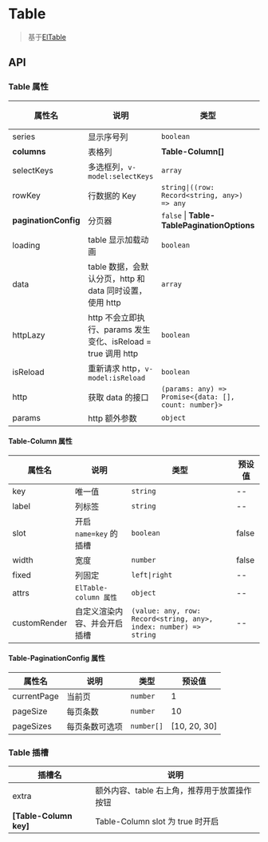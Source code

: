 # Table

> 基于[ElTable](https://element-plus.org/zh-CN/component/table.html)

## API

### Table 属性

| 属性名               | 说明                                                          | 类型                                                  | 预设值 |
| -------------------- | ------------------------------------------------------------- | ----------------------------------------------------- | ------ |
| series               | 显示序号列                                                    | `boolean`                                             | true   |
| **columns**          | 表格列                                                        | **Table-Column[]**                                    | --     |
| selectKeys           | 多选框列，`v-model:selectKeys`                                | `array`                                               | --     |
| rowKey               | 行数据的 Key                                                  | `string\|((row: Record<string, any>) => any`          | id     |
| **paginationConfig** | 分页器                                                        | `false` \| **Table-TablePaginationOptions**                | --     |
| loading              | table 显示加载动画                                            | `boolean`                                             | --     |
| data                 | table 数据，会默认分页，http 和 data 同时设置，使用 http      | `array`                                               | --     |
| httpLazy             | http 不会立即执行、params 发生变化、isReload = true 调用 http | `boolean`                                             | false  |
| isReload             | 重新请求 http，`v-model:isReload`                             | `boolean`                                             | false  |
| http                 | 获取 data 的接口                                              | `(params: any) => Promise<{data: [], count: number}>` | --     |
| params               | http 额外参数                                                 | `object`                                              | --     |

#### Table-Column 属性

| 属性名       | 说明                         | 类型                                                              | 预设值 |
| ------------ | ---------------------------- | ----------------------------------------------------------------- | ------ |
| key          | 唯一值                       | `string`                                                          | --     |
| label        | 列标签                       | `string`                                                          | --     |
| slot         | 开启 `name=key` 的插槽       | `boolean`                                                         | false  |
| width        | 宽度                         | `number`                                                          | false  |
| fixed        | 列固定                       | `left\|right`                                                     | --     |
| attrs        | `ElTable-column 属性`        | `object`                                                          | --     |
| customRender | 自定义渲染内容、并会开启插槽 | `(value: any, row: Record<string, any>, index: number) => string` | --     |

#### Table-PaginationConfig 属性

| 属性名      | 说明           | 类型       | 预设值       |
| ----------- | -------------- | ---------- | ------------ |
| currentPage | 当前页         | `number`   | 1            |
| pageSize    | 每页条数       | `number`   | 10           |
| pageSizes   | 每页条数可选项 | `number[]` | [10, 20, 30] |

### Table 插槽

| 插槽名                 | 说明                                         |
| ---------------------- | -------------------------------------------- |
| extra                  | 额外内容、table 右上角，推荐用于放置操作按钮 |
| **[Table-Column key]** | Table-Column slot 为 true 时开启             |
